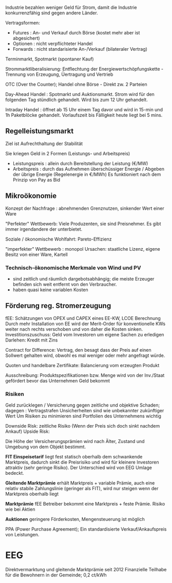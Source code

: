 Industrie bezahlen weniger Geld für Strom, damit die Industrie konkurrenzfähig sind gegen andere Länder.

Vertragsformen:
- Futures : An- und Verkauf durch Börse (kostet mehr aber ist abgesichert)
- Optionen : nicht verpflichteter Handel
- Forwards : nicht standarisierte An-/Verkauf (bilateraler Vertrag)

Terminmarkt, Spotmarkt (spontaner Kauf)

Strommarktliberalisierung: Entflechtung der Energiewertschöpfungskette - Trennung von Erzeugung, Üertragung und Vertrieb

OTC (Over the Counter); Handel ohne Börse - Direkt zw. 2 Parteien

Day-Ahead Handel : Spotmarkt und Auktionsmarkt. Strom wird für den folgenden Tag stündlich gehandelt. Wird bis zum 12 Uhr gehandelt.

Intraday Handel : öffnet ab 15 Uhr einem Tag davor und wird in 15-min und 1h Paketblöcke gehandelt. Vorlaufszeit bis Fälligkeit heute liegt bei 5 mins.

## Regelleistungsmarkt
Ziel ist Aufrechthaltung der Stabilität

Sie kriegen Geld in 2 Formen (Leistungs- und Arbeitspreis)
- Leistungspreis : allein durch Bereitstellung der Leistung (€/MW)
- Arbeitspreis : durch das Aufnehmen überschüssiger Energie / Abgeben der übrige Energie (Regelenergie in €/MWh)
Es funktioniert nach dem Prinzip von Pay as Bid

## Mikroökonomie
Konzept der Nachfrage : abnehmenden Grenznutzen, sinkender Wert einer Ware

"Perfekter" Wettbewerb: Viele Produzenten, sie sind Preisnehmer. Es gibt immer irgendandere der unterbietet.

Soziale / ökonomische Wohlfahrt: Pareto-Effizienz

"imperfekter" Wettbewerb : monopol
Ursachen: staatliche Lizenz, eigene Besitz von einer Ware, Kartell

### Technisch-ökonomische Merkmale von Wind und PV
- sind zeitlich und räumlich dargebotsabhängig; die meiste Erzeuger befinden sich weit entfernt von den Verbraucher.
- haben quasi keine variablen Kosten

## Förderung reg. Stromerzeugung
fEE: Schätzungen von OPEX und CAPEX eines EE-KW, LCOE Berechnung
Durch mehr Installation von EE wird der Merit-Order für konventionelle KWs weiter nach rechts verschoben und von daher die Kosten sinken.
Investitionszuschuss: Geld vom Investoren um eigene Sachen zu erledigen
Darlehen: Kredit mit Zins

Contract for Difference: Vertrag, den besagt dass der Preis auf einen Sollwert gehalten wird, obwohl es mal weniger oder mehr angefragt würde.

Quoten und handelbare Zertifikate: Balancierung vom erzeugten Produkt

Ausschreibung: Produktspezifikationen bzw. Menge wird von der Inv./Staat gefördert bevor das Unternehmen Geld bekommt

### Risiken
Geld zurücklegen / Versicherung gegen zeitliche und objektive Schaden; dagegen : Vertragstrafen
Unsicherheiten sind wie unbekannter zukünftiger Wert
Um Risiken zu minimieren sind Portfolien des Unternehmens wichtig

Downside Risk: zeitliche Risiko (Wenn der Preis sich doch sinkt nachdem Ankauf)
Upside Risk: 

Die Höhe der Versicherungsprämien wird nach Älter, Zustand und Umgebung von dem Objekt bestimmt.

**FIT Einspeisetarif**
liegt fest statisch oberhalb dem schwankende Marktpreis, dadurch sinkt die Preisrisiko und wird für kleinere Investoren attraktiv (sehr geringe Risiko). Der Unterschied wird von EEG Umlage bedeckt. 

**Gleitende Marktprämie**
erhält Marktpreis + variable Prämie, auch eine relativ stabile Zahlungslinie (geringer als FIT), wird nur steigen wenn der Marktpreis oberhalb liegt

**Marktprämie**
fEE Betreiber bekommt eine Marktpreis + feste Prämie. Risiko wie bei Aktien

**Auktionen**
geringere Förderkosten, Mengensteuerung ist möglich

PPA (Power Purchase Agreement); Ein standardisierte Verkauf/Ankaufspreis von Leistungen.

# EEG
Direktvermarktung und gleitende Marktprämie seit 2012
Finanzielle Teilhabe für die Bewohnern in der Gemeinde; 0,2 ct/kWh